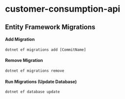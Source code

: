 # customer-consumption-api



## Entity Framework Migrations

#### Add Migration

`dotnet ef migrations add [CommitName]`

#### Remove Migration

`dotnet ef migrations remove`

#### Run Migrations (Update Database)

`dotnet ef database update`
